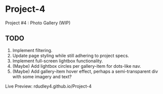 # Project-4
Project #4 : Photo Gallery (WIP)

TODO
-----------------
1. Implement filtering.
2. Update page styling while still adhering to project specs.
3. Implement full-screen lightbox functionality.
4. (Maybe) Add lightbox circles per gallery-item for dots-like nav.
5. (Maybe) Add gallery-item hover effect, perhaps a semi-transparent div with some imagery and text?

Live Preview: rdudley4.github.io/Project-4
